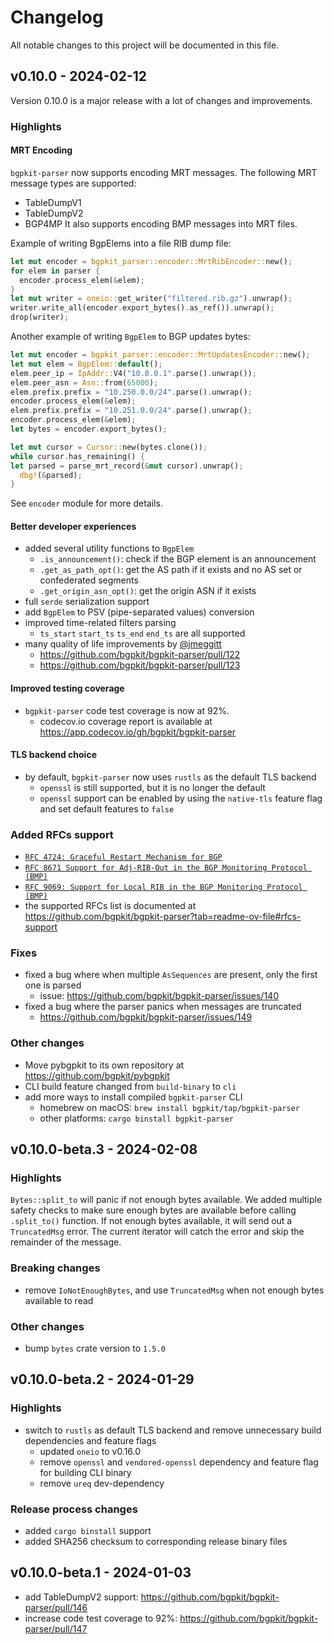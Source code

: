 # Changelog

All notable changes to this project will be documented in this file.

## v0.10.0 - 2024-02-12

Version 0.10.0 is a major release with a lot of changes and improvements.

### Highlights

#### MRT Encoding

`bgpkit-parser` now supports encoding MRT messages. The following MRT message types are supported:
- TableDumpV1
- TableDumpV2
- BGP4MP
It also supports encoding BMP messages into MRT files.

Example of writing BgpElems into a file RIB dump file:
```rust
let mut encoder = bgpkit_parser::encoder::MrtRibEncoder::new();
for elem in parser {
  encoder.process_elem(&elem);
}
let mut writer = oneio::get_writer("filtered.rib.gz").unwrap();
writer.write_all(encoder.export_bytes().as_ref()).unwrap();
drop(writer);
```

Another example of writing `BgpElem` to BGP updates bytes:
```rust
let mut encoder = bgpkit_parser::encoder::MrtUpdatesEncoder::new();
let mut elem = BgpElem::default();
elem.peer_ip = IpAddr::V4("10.0.0.1".parse().unwrap());
elem.peer_asn = Asn::from(65000);
elem.prefix.prefix = "10.250.0.0/24".parse().unwrap();
encoder.process_elem(&elem);
elem.prefix.prefix = "10.251.0.0/24".parse().unwrap();
encoder.process_elem(&elem);
let bytes = encoder.export_bytes();

let mut cursor = Cursor::new(bytes.clone());
while cursor.has_remaining() {
let parsed = parse_mrt_record(&mut cursor).unwrap();
  dbg!(&parsed);
}
```

See `encoder` module for more details.

#### Better developer experiences

- added several utility functions to `BgpElem`
  - `.is_announcement()`: check if the BGP element is an announcement
  - `.get_as_path_opt()`: get the AS path if it exists and no AS set or confederated segments
  - `.get_origin_asn_opt()`: get the origin ASN if it exists
- full `serde` serialization support
- add `BgpElem` to PSV (pipe-separated values) conversion
- improved time-related filters parsing
  - `ts_start` `start_ts` `ts_end` `end_ts` are all supported
- many quality of life improvements by [@jmeggitt](https://github.com/jmeggitt)
  - https://github.com/bgpkit/bgpkit-parser/pull/122
  - https://github.com/bgpkit/bgpkit-parser/pull/123

#### Improved testing coverage

- `bgpkit-parser` code test coverage is now at 92%.
  - codecov.io coverage report is available at https://app.codecov.io/gh/bgpkit/bgpkit-parser

#### TLS backend choice

- by default, `bgpkit-parser` now uses `rustls` as the default TLS backend
  - `openssl` is still supported, but it is no longer the default
  - `openssl` support can be enabled by using the `native-tls` feature flag and set default features to `false`

### Added RFCs support

- [`RFC 4724: Graceful Restart Mechanism for BGP`][rfc4724]
- [`RFC 8671 Support for Adj-RIB-Out in the BGP Monitoring Protocol (BMP)`][rfc8671]
- [`RFC 9069: Support for Local RIB in the BGP Monitoring Protocol (BMP)`][rfc9069]
- the supported RFCs list is documented at https://github.com/bgpkit/bgpkit-parser?tab=readme-ov-file#rfcs-support

[rfc4724]: https://www.rfc-editor.org/rfc/rfc4724
[rfc8671]: https://www.rfc-editor.org/rfc/rfc8671
[rfc9069]: https://www.rfc-editor.org/rfc/rfc9069

### Fixes

- fixed a bug where when multiple `AsSequences` are present, only the first one is parsed
  - issue: https://github.com/bgpkit/bgpkit-parser/issues/140
- fixed a bug where the parser panics when messages are truncated
  - https://github.com/bgpkit/bgpkit-parser/issues/149

### Other changes

- Move pybgpkit to its own repository at https://github.com/bgpkit/pybgpkit
- CLI build feature changed from `build-binary` to `cli`
- add more ways to install compiled `bgpkit-parser` CLI
  - homebrew on macOS: `brew install bgpkit/tap/bgpkit-parser`
  - other platforms: `cargo binstall bgpkit-parser`

## v0.10.0-beta.3 - 2024-02-08

### Highlights

`Bytes::split_to` will panic if not enough bytes available. 
We added multiple safety checks to make sure enough bytes are available before calling `.split_to()` function.
If not enough bytes available, it will send out a `TruncatedMsg` error.
The current iterator will catch the error and skip the remainder of the message.

### Breaking changes

- remove `IoNotEnoughBytes`, and use `TruncatedMsg` when not enough bytes available to read

### Other changes

- bump `bytes` crate version to `1.5.0`

## v0.10.0-beta.2 - 2024-01-29

### Highlights

- switch to `rustls` as default TLS backend and remove unnecessary build dependencies and feature flags
  - updated `oneio` to v0.16.0
  - remove `openssl` and `vendored-openssl` dependency and feature flag for building CLI binary
  - remove `ureq` dev-dependency

### Release process changes

- added `cargo binstall` support
- added SHA256 checksum to corresponding release binary files

## v0.10.0-beta.1 - 2024-01-03

* add TableDumpV2 support: https://github.com/bgpkit/bgpkit-parser/pull/146
* increase code test coverage to 92%: https://github.com/bgpkit/bgpkit-parser/pull/147
